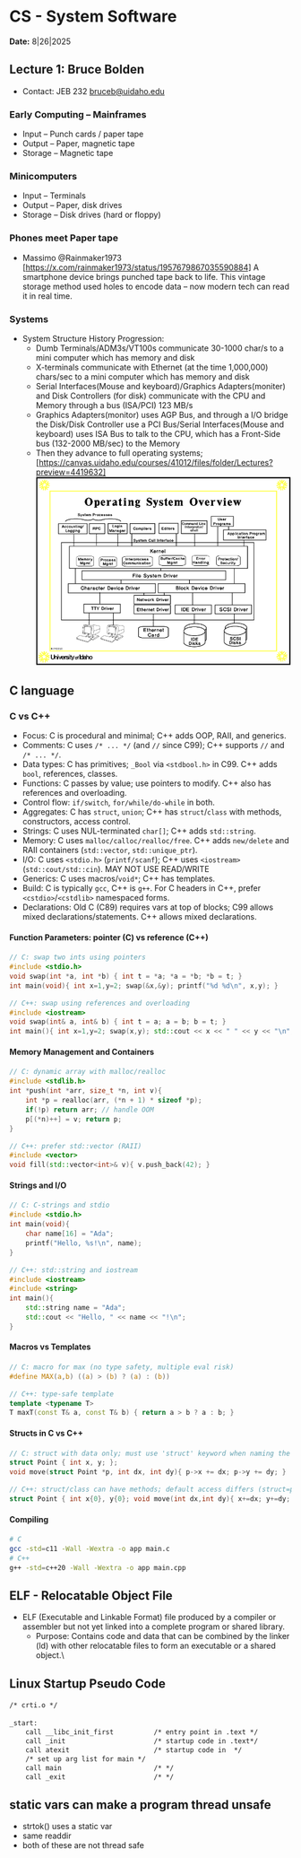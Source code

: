 # CS  - System Software

**Date:** 8|26|2025

## Lecture 1: Bruce Bolden 
- Contact: JEB 232 [bruceb@uidaho.edu](mailto:bruceb@uidaho.edu)

### Early Computing – Mainframes
- Input – Punch cards / paper tape
- Output – Paper, magnetic tape
- Storage – Magnetic tape

### Minicomputers
- Input – Terminals
- Output – Paper, disk drives
- Storage – Disk drives (hard or floppy)

### Phones meet Paper tape
- Massimo @Rainmaker1973 [https://x.com/rainmaker1973/status/1957679867035590884]
    A smartphone device brings punched tape back to life. This
    vintage storage method used holes to encode data – now
    modern tech can read it in real time.

### Systems 
- System Structure History Progression:
    - Dumb Terminals/ADM3s/VT100s communicate 30-1000 char/s to a mini computer which has memory and disk
    - X-terminals communicate with Ethernet (at the time 1,000,000) chars/sec to a mini computer which has memory and disk
    - Serial Interfaces(Mouse and keyboard)/Graphics Adapters(moniter) and Disk Controllers (for disk) communicate with the CPU and Memory through a bus (ISA/PCI) 123 MB/s
    - Graphics Adapters(monitor) uses AGP Bus, and through a I/O bridge the Disk/Disk Controller use a PCI Bus/Serial Interfaces(Mouse and keyboard) uses ISA Bus to talk to the CPU, which has a Front-Side bus (132-2000 MB/sec) to the Memory
    - Then they advance to full operating systems; [https://canvas.uidaho.edu/courses/41012/files/folder/Lectures?preview=4419632]
    ![operatingsysystem](img/operatingsysystem.png)
## C language
### C vs C++
- Focus: C is procedural and minimal; C++ adds OOP, RAII, and generics.
- Comments: C uses `/* ... */` (and `//` since C99); C++ supports `//` and `/* ... */`.
- Data types: C has primitives; `_Bool` via `<stdbool.h>` in C99. C++ adds `bool`, references, classes.
- Functions: C passes by value; use pointers to modify. C++ also has references and overloading.
- Control flow: `if/switch`, `for/while/do-while` in both.
- Aggregates: C has `struct`, `union`; C++ has `struct`/`class` with methods, constructors, access control.
- Strings: C uses NUL-terminated `char[]`; C++ adds `std::string`.
- Memory: C uses `malloc/calloc/realloc/free`. C++ adds `new/delete` and RAII containers (`std::vector`, `std::unique_ptr`).
- I/O: C uses `<stdio.h>` (`printf/scanf`); C++ uses `<iostream>` (`std::cout/std::cin`). MAY NOT USE READ/WRITE
- Generics: C uses macros/`void*`; C++ has templates.
- Build: C is typically `gcc`, C++ is `g++`. For C headers in C++, prefer `<cstdio>`/`<cstdlib>` namespaced forms.
- Declarations: Old C (C89) requires vars at top of blocks; C99 allows mixed declarations/statements. C++ allows mixed declarations.

#### Function Parameters: pointer (C) vs reference (C++)
```c
// C: swap two ints using pointers
#include <stdio.h>
void swap(int *a, int *b) { int t = *a; *a = *b; *b = t; }
int main(void){ int x=1,y=2; swap(&x,&y); printf("%d %d\n", x,y); }
```
```cpp
// C++: swap using references and overloading
#include <iostream>
void swap(int& a, int& b) { int t = a; a = b; b = t; }
int main(){ int x=1,y=2; swap(x,y); std::cout << x << " " << y << "\n"; }
```

#### Memory Management and Containers
```c
// C: dynamic array with malloc/realloc
#include <stdlib.h>
int *push(int *arr, size_t *n, int v){
    int *p = realloc(arr, (*n + 1) * sizeof *p);
    if(!p) return arr; // handle OOM
    p[(*n)++] = v; return p;
}
```
```cpp
// C++: prefer std::vector (RAII)
#include <vector>
void fill(std::vector<int>& v){ v.push_back(42); }
```

#### Strings and I/O
```c
// C: C-strings and stdio
#include <stdio.h>
int main(void){
    char name[16] = "Ada";
    printf("Hello, %s!\n", name);
}
```
```cpp
// C++: std::string and iostream
#include <iostream>
#include <string>
int main(){
    std::string name = "Ada";
    std::cout << "Hello, " << name << "!\n";
}
```

#### Macros vs Templates
```c
// C: macro for max (no type safety, multiple eval risk)
#define MAX(a,b) ((a) > (b) ? (a) : (b))
```
```cpp
// C++: type-safe template
template <typename T>
T maxT(const T& a, const T& b) { return a > b ? a : b; }
```

#### Structs in C vs C++
```c
// C: struct with data only; must use 'struct' keyword when naming the type
struct Point { int x, y; };
void move(struct Point *p, int dx, int dy){ p->x += dx; p->y += dy; }
```
```cpp
// C++: struct/class can have methods; default access differs (struct=public, class=private)
struct Point { int x{0}, y{0}; void move(int dx,int dy){ x+=dx; y+=dy; } };
```

#### Compiling
```sh
# C
gcc -std=c11 -Wall -Wextra -o app main.c
# C++
g++ -std=c++20 -Wall -Wextra -o app main.cpp
```

## ELF - Relocatable Object File
- ELF (Executable and Linkable Format) file produced by a compiler or assembler but not yet linked into a complete program or shared library.
    - Purpose: Contains code and data that can be combined by the linker (ld) with other relocatable files to form an executable or a shared object.\

## Linux Startup Pseudo Code
```ass
/* crti.o */

_start: 
    call __libc_init_first          /* entry point in .text */
    call _init                      /* startup code in .text*/
    call atexit                     /* startup code in  */
    /* set up arg list for main */
    call main                       /* */
    call _exit                      /* */
```

## static vars can make a program thread unsafe
- strtok() uses a static var
- same readdir
- both of these are not thread safe
